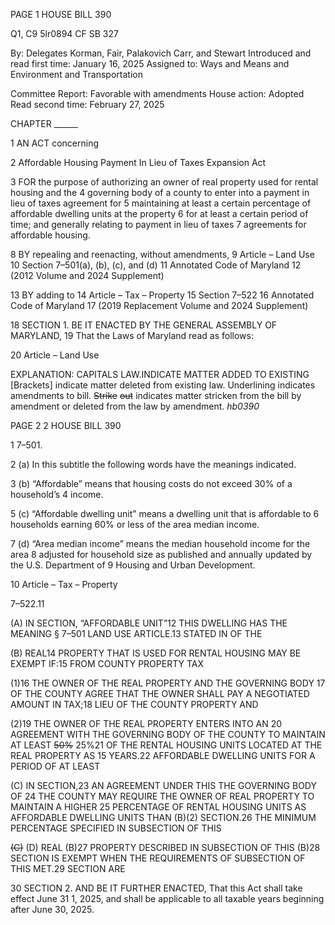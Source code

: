 PAGE 1
HOUSE BILL 390

Q1, C9 5lr0894
CF SB 327

By: Delegates Korman, Fair, Palakovich Carr, and Stewart
Introduced and read first time: January 16, 2025
Assigned to: Ways and Means and Environment and Transportation

Committee Report: Favorable with amendments
House action: Adopted
Read second time: February 27, 2025

CHAPTER ______

1 AN ACT concerning

2 Affordable Housing Payment In Lieu of Taxes Expansion Act

3 FOR the purpose of authorizing an owner of real property used for rental housing and the
4 governing body of a county to enter into a payment in lieu of taxes agreement for
5 maintaining at least a certain percentage of affordable dwelling units at the property
6 for at least a certain period of time; and generally relating to payment in lieu of taxes
7 agreements for affordable housing.

8 BY repealing and reenacting, without amendments,
9 Article – Land Use
10 Section 7–501(a), (b), (c), and (d)
11 Annotated Code of Maryland
12 (2012 Volume and 2024 Supplement)

13 BY adding to
14 Article – Tax – Property
15 Section 7–522
16 Annotated Code of Maryland
17 (2019 Replacement Volume and 2024 Supplement)

18 SECTION 1. BE IT ENACTED BY THE GENERAL ASSEMBLY OF MARYLAND,
19 That the Laws of Maryland read as follows:

20 Article – Land Use

EXPLANATION: CAPITALS LAW.INDICATE MATTER ADDED TO EXISTING
[Brackets] indicate matter deleted from existing law.
Underlining indicates amendments to bill.
~~Strike~~ ~~out~~ indicates matter stricken from the bill by amendment or deleted from the law by
amendment. *hb0390*

PAGE 2
2 HOUSE BILL 390

1 7–501.

2 (a) In this subtitle the following words have the meanings indicated.

3 (b) “Affordable” means that housing costs do not exceed 30% of a household’s
4 income.

5 (c) “Affordable dwelling unit” means a dwelling unit that is affordable to
6 households earning 60% or less of the area median income.

7 (d) “Area median income” means the median household income for the area
8 adjusted for household size as published and annually updated by the U.S. Department of
9 Housing and Urban Development.

10 Article – Tax – Property

7–522.11

(A) IN SECTION, “AFFORDABLE UNIT”12 THIS DWELLING HAS THE MEANING
§ 7–501 LAND USE ARTICLE.13 STATED IN OF THE

(B) REAL14 PROPERTY THAT IS USED FOR RENTAL HOUSING MAY BE EXEMPT
IF:15 FROM COUNTY PROPERTY TAX

(1)16 THE OWNER OF THE REAL PROPERTY AND THE GOVERNING BODY
17 OF THE COUNTY AGREE THAT THE OWNER SHALL PAY A NEGOTIATED AMOUNT IN
TAX;18 LIEU OF THE COUNTY PROPERTY AND

(2)19 THE OWNER OF THE REAL PROPERTY ENTERS INTO AN
20 AGREEMENT WITH THE GOVERNING BODY OF THE COUNTY TO MAINTAIN AT LEAST
~~50%~~ 25%21 OF THE RENTAL HOUSING UNITS LOCATED AT THE REAL PROPERTY AS
15 YEARS.22 AFFORDABLE DWELLING UNITS FOR A PERIOD OF AT LEAST

(C) IN SECTION,23 AN AGREEMENT UNDER THIS THE GOVERNING BODY OF
24 THE COUNTY MAY REQUIRE THE OWNER OF REAL PROPERTY TO MAINTAIN A HIGHER
25 PERCENTAGE OF RENTAL HOUSING UNITS AS AFFORDABLE DWELLING UNITS THAN
(B)(2) SECTION.26 THE MINIMUM PERCENTAGE SPECIFIED IN SUBSECTION OF THIS

~~(C)~~ (D) REAL (B)27 PROPERTY DESCRIBED IN SUBSECTION OF THIS
(B)28 SECTION IS EXEMPT WHEN THE REQUIREMENTS OF SUBSECTION OF THIS
MET.29 SECTION ARE

30 SECTION 2. AND BE IT FURTHER ENACTED, That this Act shall take effect June
31 1, 2025, and shall be applicable to all taxable years beginning after June 30, 2025.